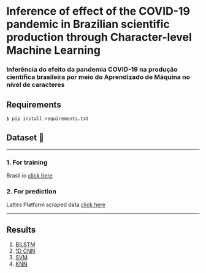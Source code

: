 # Inference of effect of the COVID-19 pandemic in Brazilian scientific production through Character-level Machine Learning 
### Inferência do efeito da pandemia COVID-19 na produção científica brasileira por meio do Aprendizado de Máquina no nível de caracteres


## Requirements 

```bash
$ pip install requirements.txt
```

## Dataset 🎲
---
  ### 1. For training 
   Brasil.io [click here](https://data.brasil.io/dataset/genero-nomes/nomes.csv.gz)

  ### 2. For prediction
   Lattes Platform scraped data [click here](https://github.com/TheGabrielSN/Gender-Classification-in-Academic-Papers/blob/main/web-scraping-from-lattes/dataLattes.csv)
   
---

## Results 

  1. [BiLSTM](https://github.com/TheGabrielSN/Gender-Classification-in-Academic-Papers/blob/main/notebooks/BiLSTM_Classify_Lattes.ipynb)
  2. [1D CNN](https://github.com/TheGabrielSN/Gender-Classification-in-Academic-Papers/blob/main/notebooks/CNN_Classify_Lattes.ipynb)
  3. [SVM](https://github.com/TheGabrielSN/Gender-Classification-in-Academic-Papers/blob/main/notebooks/SVM_Classify_Lattes.ipynb)
  4. [KNN]()
